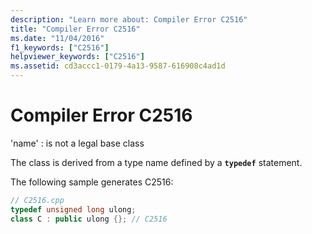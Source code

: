 ```yaml
---
description: "Learn more about: Compiler Error C2516"
title: "Compiler Error C2516"
ms.date: "11/04/2016"
f1_keywords: ["C2516"]
helpviewer_keywords: ["C2516"]
ms.assetid: cd3accc1-0179-4a13-9587-616908c4ad1d
---
```

# Compiler Error C2516

'name' : is not a legal base class

The class is derived from a type name defined by a **`typedef`** statement.

The following sample generates C2516:

```cpp
// C2516.cpp
typedef unsigned long ulong;
class C : public ulong {}; // C2516
```
